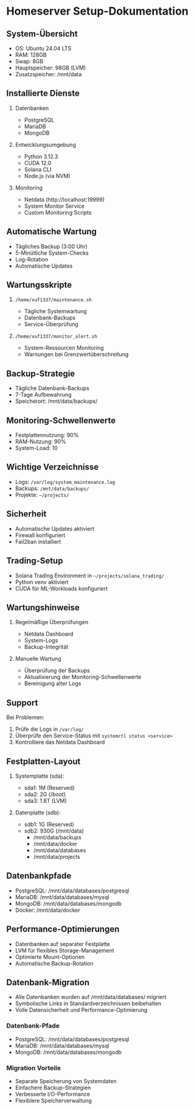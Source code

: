 # Homeserver Setup-Dokumentation

## System-Übersicht
- OS: Ubuntu 24.04 LTS
- RAM: 128GB
- Swap: 8GB
- Hauptspeicher: 98GB (LVM)
- Zusatzspeicher: /mnt/data

## Installierte Dienste
1. Datenbanken
   - PostgreSQL
   - MariaDB
   - MongoDB

2. Entwicklungsumgebung
   - Python 3.12.3
   - CUDA 12.0
   - Solana CLI
   - Node.js (via NVM)

3. Monitoring
   - Netdata (http://localhost:19999)
   - System Monitor Service
   - Custom Monitoring Scripts

## Automatische Wartung
- Tägliches Backup (3:00 Uhr)
- 5-Minütliche System-Checks
- Log-Rotation
- Automatische Updates

## Wartungsskripte
1. `/home/xuf1337/maintenance.sh`
   - Tägliche Systemwartung
   - Datenbank-Backups
   - Service-Überprüfung

2. `/home/xuf1337/monitor_alert.sh`
   - System-Ressourcen Monitoring
   - Warnungen bei Grenzwertüberschreitung

## Backup-Strategie
- Tägliche Datenbank-Backups
- 7-Tage Aufbewahrung
- Speicherort: /mnt/data/backups/

## Monitoring-Schwellenwerte
- Festplattennutzung: 90%
- RAM-Nutzung: 90%
- System-Load: 10

## Wichtige Verzeichnisse
- Logs: `/var/log/system_maintenance.log`
- Backups: `/mnt/data/backups/`
- Projekte: `~/projects/`

## Sicherheit
- Automatische Updates aktiviert
- Firewall konfiguriert
- Fail2ban installiert

## Trading-Setup
- Solana Trading Environment in `~/projects/solana_trading/`
- Python venv aktiviert
- CUDA für ML-Workloads konfiguriert

## Wartungshinweise
1. Regelmäßige Überprüfungen
   - Netdata Dashboard
   - System-Logs
   - Backup-Integrität

2. Manuelle Wartung
   - Überprüfung der Backups
   - Aktualisierung der Monitoring-Schwellenwerte
   - Bereinigung alter Logs

## Support
Bei Problemen:
1. Prüfe die Logs in `/var/log/`
2. Überprüfe den Service-Status mit `systemctl status <service>`
3. Kontrolliere das Netdata Dashboard

## Festplatten-Layout
1. Systemplatte (sda):
   - sda1: 1M (Reserved)
   - sda2: 2G (/boot)
   - sda3: 1.8T (LVM)

2. Datenplatte (sdb):
   - sdb1: 1G (Reserved)
   - sdb2: 930G (/mnt/data)
      - /mnt/data/backups
      - /mnt/data/docker
      - /mnt/data/databases
      - /mnt/data/projects

## Datenbankpfade
- PostgreSQL: /mnt/data/databases/postgresql
- MariaDB: /mnt/data/databases/mysql
- MongoDB: /mnt/data/databases/mongodb
- Docker: /mnt/data/docker

## Performance-Optimierungen
- Datenbanken auf separater Festplatte
- LVM für flexibles Storage-Management
- Optimierte Mount-Optionen
- Automatische Backup-Rotation

## Datenbank-Migration
- Alle Datenbanken wurden auf /mnt/data/databases/ migriert
- Symbolische Links in Standardverzeichnissen beibehalten
- Volle Datensicherheit und Performance-Optimierung

### Datenbank-Pfade
- PostgreSQL: /mnt/data/databases/postgresql
- MariaDB: /mnt/data/databases/mysql
- MongoDB: /mnt/data/databases/mongodb

### Migration Vorteile
- Separate Speicherung von Systemdaten
- Einfachere Backup-Strategien
- Verbesserte I/O-Performance
- Flexiblere Speicherverwaltung
